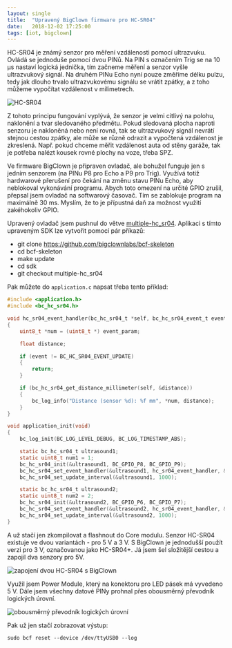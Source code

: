 ```yaml
---
layout: single
title:  "Upravený BigClown firmware pro HC-SR04"
date:   2018-12-02 17:25:00
tags: [iot, bigclown]
---
```

HC-SR04 je známý senzor pro měření vzdálenosti pomocí ultrazvuku. Ovládá se jednoduše pomocí dvou
PINů. Na PIN s označením Trig se na 10 μs nastaví logická jednička, tím začneme měření a senzor
vyšle ultrazvukový signál. Na druhém PINu Echo nyní pouze změříme délku pulzu, tedy jak dlouho trvalo
ultrazvukovému signálu se vrátit zpátky, a z toho můžeme vypočítat vzdálenost v milimetrech.

![HC-SR04](/img/hc-sr04.jpg)

Z tohoto principu fungování vyplývá, že senzor je velmi citlivý na polohu, naklonění a tvar sledovaného
předmětu. Pokud sledovaná plocha naproti senzoru je nakloněná nebo není rovná, tak se ultrazvukový
signál nevrátí stejnou cestou zpátky, ale může se různě odrazit a vypočtená vzdálenost je zkreslená.
Např. pokud chceme měřit vzdálenost auta od stěny garáže, tak je potřeba nalézt kousek rovné plochy
na voze, třeba SPZ.

Ve firmware BigClown je připraven ovladač, ale bohužel funguje jen s jedním senzorem (na PINu P8
pro Echo a P9 pro Trig). Využívá totiž hardwarové přerušení pro čekání na změnu stavu PINu Echo, aby neblokoval vykonávání programu. Abych toto omezení na určité GPIO zrušil, přepsal jsem ovladač
na softwarový časovač. Tím se zablokuje program na maximálně 30 ms. Myslím, že to je přípustná daň
za možnost využití zakéhokoliv GPIO.

Upravený ovladač jsem pushnul do větve [multiple-hc_sr04](https://github.com/bigclownlabs/bcf-sdk/tree/multiple-hc_sr04). Aplikaci s tímto upraveným SDK lze
vytvořit pomocí pár příkazů:

- git clone https://github.com/bigclownlabs/bcf-skeleton
- cd bcf-skeleton
- make update
- cd sdk
- git checkout multiple-hc_sr04

Pak můžete do `application.c` napsat třeba tento příklad:

```c
#include <application.h>
#include <bc_hc_sr04.h>

void hc_sr04_event_handler(bc_hc_sr04_t *self, bc_hc_sr04_event_t event, void *event_param)
{
    uint8_t *num = (uint8_t *) event_param;

    float distance;

    if (event != BC_HC_SR04_EVENT_UPDATE)
    {
        return;
    }

    if (bc_hc_sr04_get_distance_millimeter(self, &distance))
    {
        bc_log_info("Distance (sensor %d): %f mm", *num, distance);
    }
}

void application_init(void)
{
    bc_log_init(BC_LOG_LEVEL_DEBUG, BC_LOG_TIMESTAMP_ABS);

    static bc_hc_sr04_t ultrasound1;
    static uint8_t num1 = 1;
    bc_hc_sr04_init(&ultrasound1, BC_GPIO_P8, BC_GPIO_P9);
    bc_hc_sr04_set_event_handler(&ultrasound1, hc_sr04_event_handler, &num1);
    bc_hc_sr04_set_update_interval(&ultrasound1, 1000);

    static bc_hc_sr04_t ultrasound2;
    static uint8_t num2 = 2;
    bc_hc_sr04_init(&ultrasound2, BC_GPIO_P6, BC_GPIO_P7);
    bc_hc_sr04_set_event_handler(&ultrasound2, hc_sr04_event_handler, &num2);
    bc_hc_sr04_set_update_interval(&ultrasound2, 1000);
}
```

A už stačí jen zkompilovat a flashnout do Core modulu. Senzor HC-SR04 existuje ve dvou variantách -
pro 5 V a 3 V. S BigClown je jednodušší použít verzi pro 3 V, označovanou jako HC-SR04+. Já jsem
šel složitější cestou a zapojil dva senzory pro 5V. 

![zapojení dvou HC-SR04 s BigClown](/img/hc-sr04-zapojeni.jpg)

Využil jsem Power Module, který na konektoru pro LED pásek má vyvedeno 5 V. Dále jsem všechny datové
PINy prohnal přes obousměrný převodník logických úrovní.

![obousměrný převodník logických úrovní](/img/logic-level-converter.jpg)

Pak už jen stačí zobrazovat výstup:

```
sudo bcf reset --device /dev/ttyUSB0 --log
```

